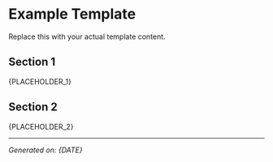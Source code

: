 # Example Template

Replace this with your actual template content.

## Section 1
{PLACEHOLDER_1}

## Section 2
{PLACEHOLDER_2}

---
*Generated on: {DATE}*
